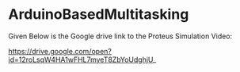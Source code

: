 # ArduinoBasedMultitasking

Given Below is the Google drive link to the Proteus Simulation Video:

https://drive.google.com/open?id=12roLsqW4HA1wFHL7myeT8ZbYoUdghjU_
